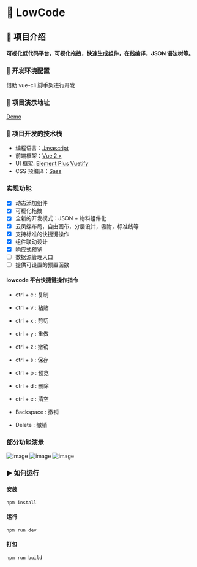 # 🚩 LowCode

## 📝 项目介绍

#### 可视化低代码平台，可视化拖拽，快速生成组件，在线编译，JSON 语法树等。

### 🔑 开发环境配置

借助 vue-cli 脚手架进行开发

### 📌 项目演示地址

[Demo](https://leoyongyuan.github.io/YouthCamp-lowcode/dist/index.html#/)

### 🔑 项目开发的技术栈

- 编程语言：[Javascript](https://www.javascript.com/)
- 前端框架：[Vue 2.x](https://cn.vuejs.org/)
- UI 框架: [Element Plus](https://element-plus.org/zh-CN/#/zh-CN) [Vuetify](https://vuetifyjs.com/zh-Hans/)
- CSS 预编译：[Sass](https://sass.bootcss.com/documentation)

### 实现功能

- [x] 动态添加组件
- [x] 可视化拖拽
- [x] 全新的开发模式：JSON + 物料组件化
- [x] 云凤蝶布局，自由画布，分层设计，吸附，标准线等
- [x] 支持标准的快捷键操作
- [x] 组件联动设计
- [x] 响应式预览
- [ ] 数据源管理入口
- [ ] 提供可设置的预置函数

#### lowcode 平台快捷键操作指令

- ctrl + c : 复制

- ctrl + v : 粘贴

- ctrl + x : 剪切

- ctrl + y : 重做

- ctrl + z : 撤销

- ctrl + s : 保存

- ctrl + p : 预览

- ctrl + d : 删除

- ctrl + e : 清空

- Backspace : 撤销

- Delete : 撤销

### 部分功能演示

![image](https://github.com/leoyongyuan/YouthCamp-lowcode/src/assets/show1.gif)
![image](https://github.com/leoyongyuan/YouthCamp-lowcode/src/assets/show2.gif)
![image](https://github.com/leoyongyuan/YouthCamp-lowcode/src/assets/show3.gif)

### ▶ 如何运行

#### 安装

```
npm install
```

#### 运行

```
npm run dev
```

#### 打包

```
npm run build
```
